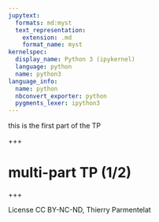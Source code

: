 ```yaml
---
jupytext:
  formats: md:myst
  text_representation:
    extension: .md
    format_name: myst
kernelspec:
  display_name: Python 3 (ipykernel)
  language: python
  name: python3
language_info:
  name: python
  nbconvert_exporter: python
  pygments_lexer: ipython3
---
```


this is the first part of the TP

+++

# multi-part TP (1/2)

+++

License CC BY-NC-ND, Thierry Parmentelat
